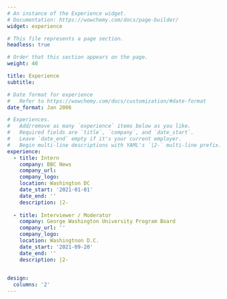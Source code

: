 ```yaml
---
# An instance of the Experience widget.
# Documentation: https://wowchemy.com/docs/page-builder/
widget: experience

# This file represents a page section.
headless: true

# Order that this section appears on the page.
weight: 40

title: Experience
subtitle:

# Date format for experience
#   Refer to https://wowchemy.com/docs/customization/#date-format
date_format: Jan 2006

# Experiences.
#   Add/remove as many `experience` items below as you like.
#   Required fields are `title`, `company`, and `date_start`.
#   Leave `date_end` empty if it's your current employer.
#   Begin multi-line descriptions with YAML's `|2-` multi-line prefix.
experience:
  - title: Intern
    company: BBC News
    company_url: 
    company_logo: 
    location: Washington DC
    date_start: '2021-01-01'
    date_end: ''
    description: |2-
        
  - title: Interviewer / Moderator 
    company: George Washington University Program Board
    company_url: ''
    company_logo:
    location: Washingtnon D.C.
    date_start: '2021-09-20'
    date_end: ''
    description: |2-
    

design:
  columns: '2'
---
```

